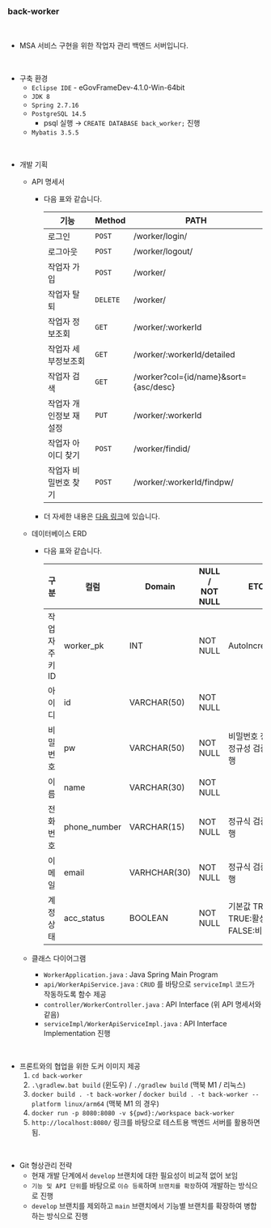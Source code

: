 ### back-worker

<br/>

- MSA 서비스 구현을 위한 작업자 관리 백엔드 서버입니다.

<br/>

- 구축 환경
  - `Eclipse IDE` - eGovFrameDev-4.1.0-Win-64bit
  - `JDK 8`
  - `Spring 2.7.16`
  - `PostgreSQL 14.5`
    - psql 실행 → `CREATE DATABASE back_worker;` 진행
  - `Mybatis 3.5.5`

<br/>

- 개발 기획
  - API 명세서
    - 다음 표와 같습니다.

      | 기능 | Method | PATH |
      |------|------|--------|
      | 로그인 | `POST` | /worker/login/ |
      | 로그아웃 | `POST` | /worker/logout/ |
      | 작업자 가입 | `POST` | /worker/ |
      | 작업자 탈퇴 | `DELETE` | /worker/ |
      | 작업자 정보조회 | `GET` | /worker/:workerId |
      | 작업자 세부정보조회 | `GET` | /worker/:workerId/detailed |
      | 작업자 검색 | `GET` | /worker?col={id/name}&sort={asc/desc} |
      | 작업자 개인정보 재설정 | `PUT` | /worker/:workerId |
      | 작업자 아이디 찾기 | `POST` | /worker/findid/ |
      | 작업자 비밀번호 찾기 | `POST` | /worker/:workerId/findpw/ |
  
    - 더 자세한 내용은  [다음 링크](https://www.notion.so/6929db3c04ea46fbb977262765995b95?v=414db9f4262042429ebccb4ed7926f61&pvs=4)에 있습니다.

  - 데이터베이스 ERD
    - 다음 표와 같습니다.
 
      | 구분 | 컬럼 | Domain | NULL / NOT NULL | ETC |
      |------|------|--------|-----------------|-----|
      | 작업자 주키 ID | worker_pk | INT | NOT NULL | AutoIncrement |
      | 아이디 | id | VARCHAR(50) | NOT NULL |  |
      | 비밀번호 | pw | VARCHAR(50) | NOT NULL | 비밀번호 정책 정규성 검증 진행 |
      | 이름 | name | VARCHAR(30) | NOT NULL |  |
      | 전화번호 | phone_number | VARCHAR(15) | NOT NULL | 정규식 검증 진행 |
      | 이메일 | email | VARHCHAR(30) | NOT NULL | 정규식 검증 진행 |
      | 계정 상태 | acc_status | BOOLEAN | NOT NULL | 기본값 TRUE, TRUE:활성화 / FALSE:비활성화 |

  - 클래스 다이어그램
    - `WorkerApplication.java` : Java Spring Main Program
    - `api/WorkerApiService.java` : `CRUD` 를 바탕으로 `serviceImpl` 코드가 작동하도록 함수 제공
    - `controller/WorkerController.java` : API Interface (위 API 명세서와 같음)
    - `serviceImpl/WorkerApiServiceImpl.java` : API Interface Implementation 진행
  
<br/>

- 프론트와의 협업을 위한 도커 이미지 제공
  1. `cd back-worker`
  2. `.\gradlew.bat build` (윈도우) / `./gradlew build` (맥북 M1 / 리눅스)
  3. `docker build . -t back-worker` / `docker build . -t back-worker --platform linux/arm64` (맥북 M1 의 경우)
  4. `docker run -p 8080:8080 -v ${pwd}:/workspace back-worker`
  5. `http://localhost:8080/` 링크를 바탕으로 테스트용 백엔드 서버를 활용하면 됨.

<br/>

- Git 형상관리 전략
  - 현재 개발 단계에서 `develop` 브랜치에 대한 필요성이 비교적 없어 보임
  - `기능 및 API 단위`를 바탕으로 `이슈 등록`하며 `브랜치를 확장`하여 개발하는 방식으로 진행
  - `develop` 브랜치를 제외하고 `main` 브랜치에서 기능별 브랜치를 확장하여 병합하는 방식으로 진행

<br/>
